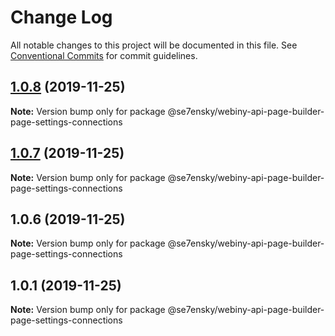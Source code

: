 # Change Log

All notable changes to this project will be documented in this file.
See [Conventional Commits](https://conventionalcommits.org) for commit guidelines.

## [1.0.8](https://github.com/SE7ENSKY/se7ensky-webiny-plugins/compare/@se7ensky/webiny-api-page-builder-page-settings-connections@1.0.7...@se7ensky/webiny-api-page-builder-page-settings-connections@1.0.8) (2019-11-25)

**Note:** Version bump only for package @se7ensky/webiny-api-page-builder-page-settings-connections





## [1.0.7](https://github.com/SE7ENSKY/se7ensky-webiny-plugins/compare/@se7ensky/webiny-api-page-builder-page-settings-connections@1.0.6...@se7ensky/webiny-api-page-builder-page-settings-connections@1.0.7) (2019-11-25)

**Note:** Version bump only for package @se7ensky/webiny-api-page-builder-page-settings-connections





## 1.0.6 (2019-11-25)

**Note:** Version bump only for package @se7ensky/webiny-api-page-builder-page-settings-connections





## 1.0.1 (2019-11-25)

**Note:** Version bump only for package @se7ensky/webiny-api-page-builder-page-settings-connections
